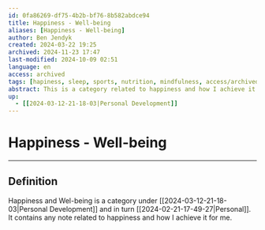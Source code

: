 ```yaml
---
id: 0fa86269-df75-4b2b-bf76-8b582abdce94
title: Happiness - Well-being
aliases: [Happiness - Well-being]
author: Ben Jendyk
created: 2024-03-22 19:25
archived: 2024-11-23 17:47
last-modified: 2024-10-09 02:51
language: en
access: archived
tags: [hapiness, sleep, sports, nutrition, mindfulness, access/archived]
abstract: This is a category related to happiness and how I achieve it for me, personally.
up:
  - [[2024-03-12-21-18-03|Personal Development]]
---
```


# Happiness - Well-being

--- 

## Definition

Happiness and Wel-being is a category under [[2024-03-12-21-18-03|Personal Development]] and in turn [[2024-02-21-17-49-27|Personal]].  
It contains any note related to happiness and how I achieve it for me.
